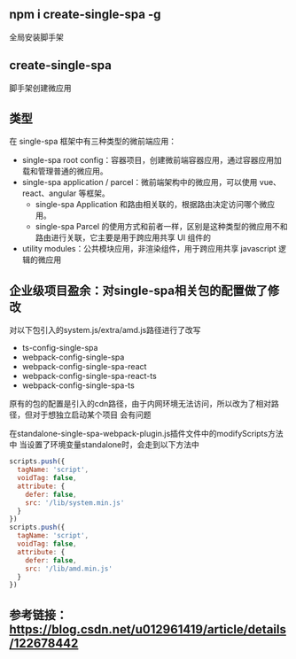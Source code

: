 ## npm i create-single-spa -g
全局安装脚手架

## create-single-spa
脚手架创建微应用

## 类型
在 single-spa 框架中有三种类型的微前端应用：
- single-spa root config：容器项目，创建微前端容器应用，通过容器应用加载和管理普通的微应用。
- single-spa application / parcel：微前端架构中的微应用，可以使用 vue、react、angular 等框架。
  - single-spa Application 和路由相关联的，根据路由决定访问哪个微应用。
  - single-spa Parcel 的使用方式和前者一样，区别是这种类型的微应用不和路由进行关联，它主要是用于跨应用共享 UI 组件的
- utility modules：公共模块应用，非渲染组件，用于跨应用共享 javascript 逻辑的微应用

## 企业级项目盈余：对single-spa相关包的配置做了修改
对以下包引入的system.js/extra/amd.js路径进行了改写
- ts-config-single-spa
- webpack-config-single-spa
- webpack-config-single-spa-react
- webpack-config-single-spa-react-ts
- webpack-config-single-spa-ts

原有的包的配置是引入的cdn路径，由于内网环境无法访问，所以改为了相对路径，但对于想独立启动某个项目 会有问题

在standalone-single-spa-webpack-plugin.js插件文件中的modifyScripts方法中
当设置了环境变量standalone时，会走到以下方法中
```js
scripts.push({
  tagName: 'script',
  voidTag: false,
  attribute: {
    defer: false,
    src: '/lib/system.min.js'
  }
})
scripts.push({
  tagName: 'script',
  voidTag: false,
  attribute: {
    defer: false,
    src: '/lib/amd.min.js'
  }
})
```

## 参考链接：https://blog.csdn.net/u012961419/article/details/122678442